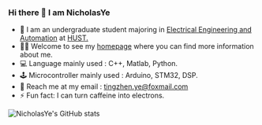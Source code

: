 <!-- ### Hi there 👋

**NicholasYe/NicholasYe** is a ✨ _special_ ✨ repository because its `README.md` (this file) appears on your GitHub profile.

Here are some ideas to get you started:

- 🔭 I’m currently working on ...
- 🌱 I’m currently learning ...
- 👯 I’m looking to collaborate on ...
- 🤔 I’m looking for help with ...
- 💬 Ask me about ...
- 📫 How to reach me: ...
- 😄 Pronouns: ...
- ⚡ Fun fact : ...
--> 

### Hi there 👋 I am NicholasYe

- 🏫 I am an undergraduate student majoring in [Electrical Engineering and Automation](http://english.seee.hust.edu.cn/) at [HUST.](http://english.hust.edu.cn/)  
- 👨‍🎓 Welcome to see my [homepage](https://nicholasye.github.io/) where you can find more information about me.
- 💻 Language mainly used : C++, Matlab, Python.
- 🕹️ Microcontroller mainly used : Arduino, STM32, DSP.
- 📧 Reach me at my email : [tingzhen.ye@foxmail.com](mailto:tingzhen.ye@foxmail.com)
- ⚡ Fun fact: I can turn caffeine into electrons.

![NicholasYe's GitHub stats](https://github-readme-stats.vercel.app/api?username=NicholasYe)


<!-- &hide=javascript,html -->
